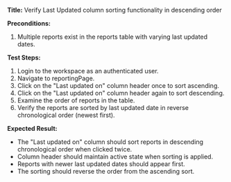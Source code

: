 **Title:** Verify Last Updated column sorting functionality in descending order

**Preconditions:**
1. Multiple reports exist in the reports table with varying last updated dates.

**Test Steps:**
1. Login to the workspace as an authenticated user.
2. Navigate to reportingPage.
3. Click on the "Last updated on" column header once to sort ascending.
4. Click on the "Last updated on" column header again to sort descending.
5. Examine the order of reports in the table.
6. Verify the reports are sorted by last updated date in reverse chronological order (newest first).

**Expected Result:**
* The "Last updated on" column should sort reports in descending chronological order when clicked twice.
* Column header should maintain active state when sorting is applied.
* Reports with newer last updated dates should appear first.
* The sorting should reverse the order from the ascending sort.